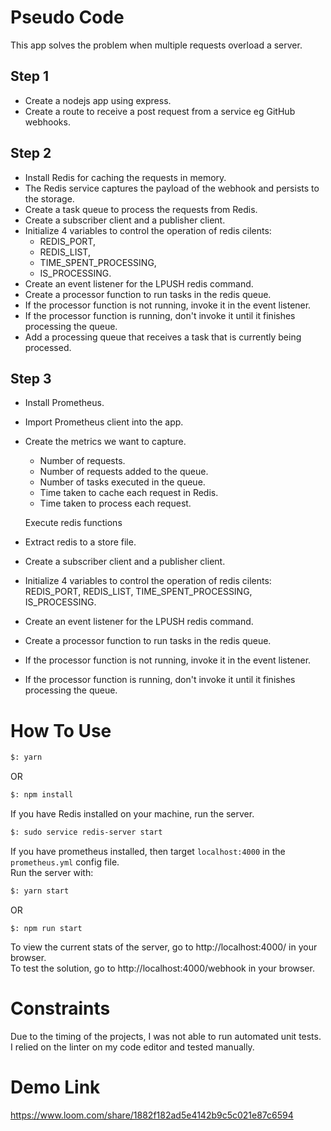 # Pseudo Code
This app solves the problem when multiple requests overload a server.

## Step 1
- Create a nodejs app using express.
- Create a route to receive a post request from a service eg GitHub webhooks.

## Step 2
- Install Redis for caching the requests in memory.
- The Redis service captures the payload of the webhook and persists to the storage.
- Create a task queue to process the requests from Redis.
- Create a subscriber client and a publisher client.
- Initialize 4 variables to control the operation of redis cilents:
  - REDIS_PORT,
  - REDIS_LIST, 
  - TIME_SPENT_PROCESSING, 
  - IS_PROCESSING.
- Create an event listener for the LPUSH redis command.
- Create a processor function to run tasks in the redis queue.
- If the processor function is not running, invoke it in the event listener.
- If the processor function is running, don't invoke it until it finishes processing the queue.
- Add a processing queue that receives a task that is currently being processed.

## Step 3
- Install Prometheus.
- Import Prometheus client into the app.
- Create the metrics we want to capture.
  - Number of requests.
  - Number of requests added to the queue.
  - Number of tasks executed in the queue.
  - Time taken to cache each request in Redis.
  - Time taken to process each request.

  Execute redis functions
- Extract redis to a store file.
- Create a subscriber client and a publisher client.
- Initialize 4 variables to control the operation of redis cilents: REDIS_PORT, REDIS_LIST, TIME_SPENT_PROCESSING, IS_PROCESSING.
- Create an event listener for the LPUSH redis command.
- Create a processor function to run tasks in the redis queue.
- If the processor function is not running, invoke it in the event listener.
- If the processor function is running, don't invoke it until it finishes processing the queue.

# How To Use
```sh
$: yarn
```
OR
```sh
$: npm install
```
If you have Redis installed on your machine, run the server.
```sh
$: sudo service redis-server start
```
If you have prometheus installed, then target `localhost:4000` in the `prometheus.yml` config file.  
Run the server with:
```sh
$: yarn start
```
OR
```
$: npm run start
```
To view the current stats of the server, go to http://localhost:4000/ in your browser.  
To test the solution, go to http://localhost:4000/webhook in your browser.

# Constraints
Due to the timing of the projects, I was not able to run automated unit tests. I relied on the linter on my code editor and tested manually.

# Demo Link
https://www.loom.com/share/1882f182ad5e4142b9c5c021e87c6594